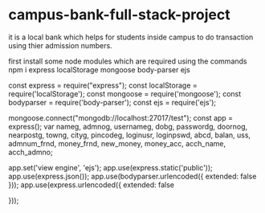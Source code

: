 # campus-bank-full-stack-project
it is a local bank which helps for students inside campus to do transaction using thier admission numbers.


first install some node modules which are required using the commands 
npm i express localStorage mongoose body-parser ejs


const express = require("express");
const localStorage = require('localStorage');
const mongoose = require('mongoose');
const bodyparser = require('body-parser');
const ejs = require('ejs');



mongoose.connect("mongodb://localhost:27017/test");
const app = express();
var nameg, admnog, usernameg, dobg, passwordg, doornog, nearpostg, towng, cityg, pincodeg, loginusr, loginpswd, abcd, balan, uss, admnum_frnd, money_frnd, new_money, money_acc, acch_name, acch_admno;


app.set('view engine', 'ejs');
app.use(express.static('public'));
app.use(express.json());
app.use(bodyparser.urlencoded({
  extended: false
}));
app.use(express.urlencoded({
  extended: false

}));
